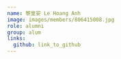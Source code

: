 ```yaml
---
name: 黎皇安 Le Hoang Anh 
image: images/members/806415008.jpg 
role: alumni
group: alum
links:
  github: link_to_github 
---
```

